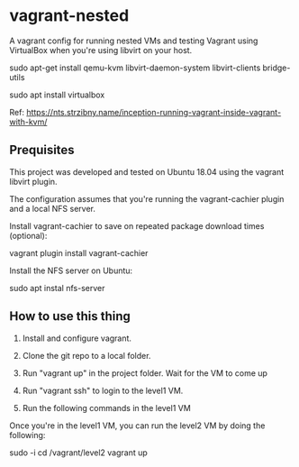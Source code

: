 # vagrant-nested

A vagrant config for running nested VMs and testing Vagrant using
VirtualBox when you're using libvirt on your host.

sudo apt-get install qemu-kvm libvirt-daemon-system libvirt-clients bridge-utils


sudo apt install virtualbox

Ref: https://nts.strzibny.name/inception-running-vagrant-inside-vagrant-with-kvm/


## Prequisites

This project was developed and tested on Ubuntu 18.04 using the vagrant libvirt plugin.

The configuration assumes that you're running the vagrant-cachier plugin and a local NFS server.


Install vagrant-cachier to save on repeated package download times (optional):

  vagrant plugin install vagrant-cachier

Install the NFS server on Ubuntu:

  sudo apt instal nfs-server


## How to use this thing

1. Install and configure vagrant.

2. Clone the git repo to a local folder.

3. Run "vagrant up" in the project folder. Wait for the VM to come up

4. Run "vagrant ssh" to login to the level1 VM.

5. Run the following commands in the level1 VM


Once you're in the level1 VM, you can run the level2 VM by doing the following:

  sudo -i
  cd /vagrant/level2
  vagrant up
